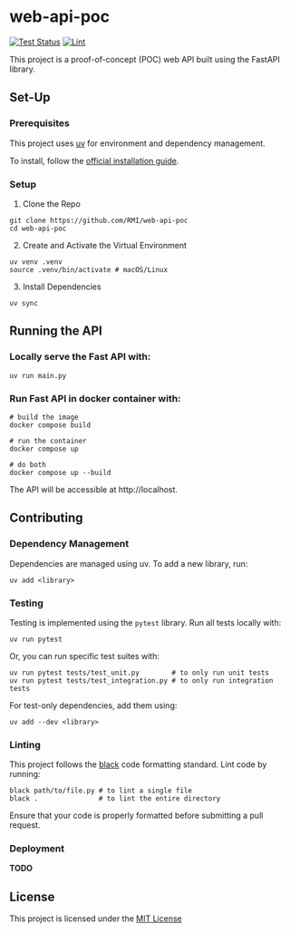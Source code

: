 # web-api-poc
[![Test Status](https://github.com/RMI/web-api-poc/actions/workflows/test.yml/badge.svg?branch=main)](https://github.com/RMI/web-api-poc/actions/workflows/test.yml)
[![Lint](https://github.com/RMI/web-api-poc/actions/workflows/lint.yml/badge.svg?branch=main)](https://github.com/RMI/web-api-poc/actions/workflows/lint.yml)

This project is a proof-of-concept (POC) web API built using the FastAPI library.

## Set-Up

### Prerequisites

This project uses [uv](https://github.com/astral-sh/uv) for environment and dependency management.

To install, follow the [official installation guide](https://github.com/astral-sh/uv?tab=readme-ov-file#installation).

### Setup

1. Clone the Repo

```
git clone https://github.com/RMI/web-api-poc
cd web-api-poc
```

2. Create and Activate the Virtual Environment
```
uv venv .venv
source .venv/bin/activate # macOS/Linux
```

3. Install Dependencies
```
uv sync
```

## Running the API

### Locally serve the Fast API with:

```
uv run main.py
```

### Run Fast API in docker container with: 

```
# build the image
docker compose build

# run the container
docker compose up

# do both
docker compose up --build
```

The API will be accessible at http://localhost.

## Contributing

### Dependency Management

Dependencies are managed using uv. To add a new library, run:

```
uv add <library>
```

### Testing
 
Testing is implemented using the `pytest` library. Run all tests locally with:

```
uv run pytest
```

Or, you can run specific test suites with:
```
uv run pytest tests/test_unit.py        # to only run unit tests
uv run pytest tests/test_integration.py # to only run integration tests
```

For test-only dependencies, add them using:
``` 
uv add --dev <library>
```

### Linting

This project follows the [black](https://github.com/psf/black) code formatting standard. Lint code by running:

```
black path/to/file.py # to lint a single file
black .               # to lint the entire directory
```

Ensure that your code is properly formatted before submitting a pull request.

### Deployment
**TODO**

## License
 This project is licensed under the [MIT License](LICENSE.txt) 
